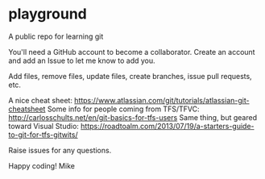 # playground
A public repo for learning git

You'll need a GitHub account to become a collaborator. Create an account and add an Issue to let me know to add you.

Add files, remove files, update files, create branches, issue pull requests, etc.

A nice cheat sheet: https://www.atlassian.com/git/tutorials/atlassian-git-cheatsheet
Some info for people coming from TFS/TFVC: http://carlosschults.net/en/git-basics-for-tfs-users
Same thing, but geared toward Visual Studio: https://roadtoalm.com/2013/07/19/a-starters-guide-to-git-for-tfs-gitwits/

Raise issues for any questions.

Happy coding!
Mike

